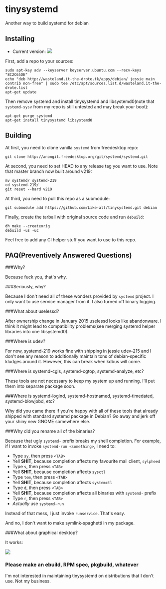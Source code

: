 # tinysystemd
Another way to build systemd for debian

Installing
----------

+ Current version: ![](http://wasteland.it-the-drote.tk/apps/debian/images/tinysystemd-version.png)

First, add a repo to your sources:

    sudo apt-key adv --keyserver keyserver.ubuntu.com --recv-keys "8C2C65DE"
    echo "deb http://wasteland.it-the-drote.tk/apps/debian/ jessie main contrib non-free" | sudo tee /etc/apt/sources.list.d/wasteland.it-the-drote.list
    apt-get update

Then remove systemd and install tinysystemd and libsystemd0(note that `systemd-sysv` from my repo is still untested and may break your boot):

    apt-get purge systemd
    apt-get install tinysystemd libsystemd0

Building
--------

At first, you need to clone vanilla `systemd` from freedesktop repo:

    git clone http://anongit.freedesktop.org/git/systemd/systemd.git

At second, you need to set HEAD to any release tag you want to use. Note that master branch now built around v219:

    mv systemd/ systemd-219
    cd systemd-219/
    git reset --hard v219

At third, you need to pull this repo as a submodule:

    git submodule add https://github.com/Like-all/tinysystemd.git debian

Finally, create the tarball with original source code and run `debuild`:

    dh_make --createorig
    debuild -us -uc

Feel free to add any CI helper stuff you want to use to this repo.

PAQ(Preventively Answered Questions)
------------------------------------

###Why?

Because fuck you, that's why.

###Seriously, why?

Because I don't need all of these wonders provided by `systemd` project. I only want to use service manager from it. I also turned off binary logging.

###What about uselessd?

After ownership change in January 2015 uselessd looks like abandonware. I think it might lead to compatibility problems(see merging systemd helper libraries into one libsystemd0).

###Where is udev?

For now, systemd-219 works fine with shipping in jessie udev-215 and I don't see any reason to additionally maintain tons of debian-specific kludges around it. However, this can break when kdbus will come.

###Where is systemd-cgls, systemd-cgtop, systemd-analyze, etc?

These tools are not necessary to keep my system up and running. I'll put them into separate package soon.

###Where is systemd-logind, systemd-hostnamed, systemd-timedated, systemd-blowjobd, etc?

Why did you came there if you're happy with all of these tools that already shipped with standard systemd package in Debian? Go away and jerk off your shiny new GNOME somewhere else.

###Why did you rename all of the binaries?

Because that ugly `systemd-` prefix breaks my shell completion. For example, if I want to invoke `systemd-run <something>`, I need to:

+ Type `sy`, then press `<TAB>`
+ Yell **SHIT**, because completion affects my favourite mail client, `sylpheed`
+ Type `s`, then press `<TAB>`
+ Yell **SHIT**, because completion affects `sysctl`
+ Type `tem`, then press `<TAB>`
+ Yell **SHIT**, because completion affects `systemctl`
+ Type `d`, then press `<TAB>`
+ Yell **SHIT**, because completion affects all binaries with `systemd-` prefix
+ Type `r`, then press `<TAB>`
+ *Actually* use `systemd-run`

Instead of that mess, I just invoke `runservice`. That's easy.

And no, I don't want to make symlink-spaghetti in my package.

###What about graphical desktop?

It works:

![](http://wasteland.it-the-drote.tk/shot/debian/tinysystemd.png)

### Please make an ebuild, RPM spec, pkgbuild, whatever

I'm not interested in maintaining tinysystemd on distributions that I don't use. Not my business.
